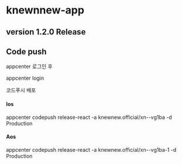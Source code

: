 # knewnnew-app

## version 1.2.0 Release
## Code push

appcenter 로그인 후

appcenter login

코드푸시 배포

#### Ios 
appcenter codepush release-react -a knewnew.official/xn--vg1ba -d Production

#### Aos
appcenter codepush release-react -a knewnew.official/xn--vg1ba-1 -d Production
